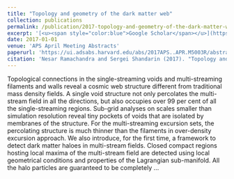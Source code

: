 ```yaml
---
title: "Topology and geometry of the dark matter web"
collection: publications
permalink: /publication/2017-topology-and-geometry-of-the-dark-matter-web
excerpt: '[<u><span style="color:blue">Google Scholar</span></u>](https://scholar.google.com/scholar?q=Topology+and+geometry+of+the+dark+matter+web)'
date: 2017-01-01
venue: 'APS April Meeting Abstracts'
paperurl: 'https://ui.adsabs.harvard.edu/abs/2017APS..APR.M5003R/abstract'
citation: 'Nesar Ramachandra and Sergei Shandarin (2017). "Topology and geometry of the dark matter web". APS April Meeting Abstracts.'
---
```


Topological connections in the single-streaming voids and multi-streaming filaments and walls reveal a cosmic web structure different from traditional mass density fields. A single void structure not only percolates the multi-stream field in all the directions, but also occupies over 99 per cent of all the single-streaming regions. Sub-grid analyses on scales smaller than simulation resolution reveal tiny pockets of voids that are isolated by membranes of the structure. For the multi-streaming excursion sets, the percolating structure is much thinner than the filaments in over-density excursion approach. We also introduce, for the first time, a framework to detect dark matter haloes in multi-stream fields. Closed compact regions hosting local maxima of the multi-stream field are detected using local geometrical conditions and properties of the Lagrangian sub-manifold. All the halo particles are guaranteed to be completely …
